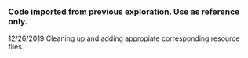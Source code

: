 ### Code imported from previous exploration. Use as reference only.

12/26/2019 Cleaning up and adding appropiate corresponding resource files.